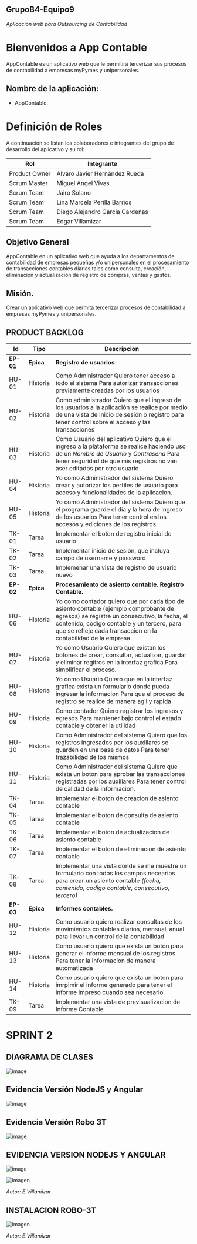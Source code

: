 ## GrupoB4-Equipo9
*Aplicacion web para Outsourcing de Contabilidad*

# Bienvenidos a App Contable

AppContable es un aplicativo web que le permitirá tercerizar sus procesos de contabilidad a empresas myPymes y unipersonales.

## Nombre de la aplicación:

- AppContable.

# Definición de Roles

A continuación se listan los colaboradores e integrantes del grupo de desarrollo del aplicativo y su rol:

|Rol| Integrante |
|--|--|
| Product Owner | Álvaro Javier Hernández Rueda |
| Scrum Master | Miguel Angel Vivas |
| Scrum Team | Jairo Solano |
| Scrum Team | Lina Marcela Perilla Barrios |
| Scrum Team | Diego Alejandro Garcia Cardenas |
| Scrum Team | Edgar Villamizar |

## Objetivo General

AppContable en un aplicativo web que ayuda a los departamentos de contabilidad de empresas pequeñas y/o unipersonales en el procesamiento de transacciones contables diarias tales como consulta, creación, eliminación y actualización de registro de compras, ventas y gastos.

## Misión.

Crear un aplicativo web que permita tercerizar procesos de contabilidad a empresas myPymes y unipersonales.

## PRODUCT BACKLOG

| Id | Tipo | Descripcion | 
|--|--|--|
| **EP-01** | **Epica** | **Registro de usuarios** |
| HU-01 | Historia  | Como Administrador Quiero tener acceso a todo el sistema Para autorizar transacciones previamente creadas por los usuarios |
| HU-02 | Historia | Como administrador Quiero que el ingreso de los usuarios a la aplicación se realice por medio de una vista de inicio de sesión o registro para tener control sobre el acceso y las transacciones |
| HU-03 | Historia | Como Usuario del aplicativo Quiero que el ingreso a la plataforma se realice haciendo uso de un *Nombre de Usuario* y *Contrasena* Para tener seguridad de que mis registros no van aser editados por otro usuario |
| HU-04 | Historia | Yo como Administrador del sistema Quiero crear y autorizar los perfiles de usuario para acceso y funcionalidades de la aplicacion. |
| HU-05 | Historia | Yo como Administrador del sistema Quiero que el programa guarde el dia y la hora de ingreso de los usuarios Para tener control en los accesos y ediciones de los registros. |
| TK-01 | Tarea | Implementar el boton de registro inicial de usuario |
| TK-02 | Tarea | Implementar inicio de sesion, que incluya campo de username y password |
| TK-03 | Tarea | Implemenar una vista de registro de usuario nuevo |
| **EP-02** | **Epica** | **Procesamiento de asiento contable. Registro Contable.** |
| HU-06 | Historia | Yo como contador quiero que por cada tipo de asiento contable (ejemplo comprobante de egresos) se registre un consecutivo, la fecha, el contenido, codigo contable y un tercero, para que se refleje cada transaccion en la contabilidad de la empresa |
| HU-07 | Historia | Yo como Usuario Quiero que existan los botones de crear, consultar, actualizar, guardar y eliminar regitros en la interfaz grafica Para simplificar el proceso. |
| HU-08 | Historia | Yo como Usuario Quiero que en la interfaz grafica exista un formulario donde pueda ingresar la informacion Para que el proceso de registro se realice de manera agil y rapida |
| HU-09 | Historia | Como contador Quiero registrar los ingresos y egresos Para mantener bajo control el estado contable y obtener la utilidad |
| HU-10 | Historia | Como Administrador del sistema Quiero que los registros ingresados por los auxiliares se guarden en una base de datos Para tener trazabilidad de los mismos |
| HU-11 | Historia | Como Administrador del sistema Quiero que exista un boton para aprobar las transacciones registradas por los auxiliares Para tener control de calidad de la informacion. |
| TK-04 | Tarea | Implementar el boton de creacion de asiento contable |
| TK-05 | Tarea | Implementar el boton de consulta de asiento contable |
| TK-06 | Tarea | Implementar el boton de actualizacion de asiento contable |
| TK-07 | Tarea | Implementar el boton de eliminacion de asiento contable |
| TK-08 | Tarea | Implementar una vista donde se me muestre un formulario con todos los campos necearios para crear un asiento contable *(fecha, contenido, codigo contable, consecutivo, tercero)* |
| **EP-03** | **Epica** | **Informes contables.** |
| HU-12 | Historia | Como usuario quiero realizar consultas de los movimientos contables diarios, mensual, anual para llevar un control de la contabilidad |
| HU-13 | Historia | Como usuario quiero que exista un boton para generar el informe mensual de los registros Para tener la informacion de manera automatizada |
| HU-14 | Historia | Como usuario quiero que exista un boton para imrpimir el informe generado para tener el informe impreso cuando sea necesario |
| TK-09 | Tarea | Implementar una vista de previsualizacion de Informe Contable |

# SPRINT 2

## DIAGRAMA DE CLASES 

![image](https://user-images.githubusercontent.com/90942232/140674642-bf14cb6e-3acc-4a6b-8671-baa75a9cfcbb.png)
## Evidencia Versión NodeJS y Angular
![image](https://user-images.githubusercontent.com/90942232/140677006-9425be41-17db-4d59-943b-38e58c070a75.png)
## Evidencia Versión Robo 3T
![image](https://user-images.githubusercontent.com/90942232/140678948-f455f9b7-266f-4efc-b510-acbfd7371a48.png)


## EVIDENCIA VERSION NODEJS Y ANGULAR
![image](https://user-images.githubusercontent.com/68785130/140678653-f0e7d997-4017-4d1a-89a0-8b03d2d9bb8a.png)



![imagen](https://user-images.githubusercontent.com/93134902/140676716-fcac115d-d285-4961-ac56-4bc5cca76da7.png)

*Autor: E.Villamizar*

## INSTALACION ROBO-3T

![imagen](https://user-images.githubusercontent.com/93134902/140679149-73ff7efe-7f9d-4bf2-8e7d-29a08fb55569.png)

*Autor: E.Villamizar*

